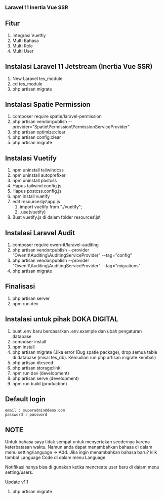 ### Laravel 11 Inertia Vue SSR

## Fitur
1. Integrasi Vuetfiy
2. Multi Bahasa
3. Multi Role
4. Multi User

## Instalasi Laravel 11 Jetstream (Inertia Vue SSR)
1. New Laravel tes_module
2. cd tes_module
3. php artisan migrate

## Instalasi Spatie Permission
1. composer require spatie/laravel-permission
2. php artisan vendor:publish --provider="Spatie\Permission\PermissionServiceProvider"
3. php artisan optimize:clear
4. php artisan config:clear
5. php artisan migrate

## Instalasi Vuetify
1. npm uninstall tailwindcss
2. npm uninstall autoprefixer
3. npm uninstall postcss
4. Hapus tailwind.config.js
5. Hapus postcss.config.js
6. npm install vuetify
7. edit resources\js\app.js
    1. import vuetify from "./vuetify";
    2. .use(vuetify)
8. Buat vuetify.js di dalam folder resources\js\

## Instalasi Laravel Audit
1. composer require owen-it/laravel-auditing
2. php artisan vendor:publish --provider "OwenIt\Auditing\AuditingServiceProvider" --tag="config"
3. php artisan vendor:publish --provider "OwenIt\Auditing\AuditingServiceProvider" --tag="migrations"
4. php artisan migrate

## Finalisasi
1. php artisan server
2. npm run dev

## Instalasi untuk pihak DOKA DIGITAL
1. buat .env baru berdasarkan .env.example dan ubah pengaturan database
2. composer install
3. npm install
4. php artisan migrate (Jika error (Bug spatie package), drop semua table di database (misal tes_db). Kemudian run php artisan migrate kembali)
5. php artisan db:seed
6. php artisan storage:link
7. npm run dev (development)
8. php artisan serve (development)
9. npm run build (production)

## Default login
    email : superadmin@demo.com
    password : password

## NOTE
Untuk bahasa saya tidak sempat untuk menyertakan seedernya karena keterbatasan waktu.
Namun anda dapat menambahkan bahasa di dalam menu setting/language -> Add.
Jika ingin menambahkan bahasa baru? klik tombol Language Code di dalam menu Language.

Notifikasi hanya bisa di gunakan ketika mencreate user baru di dalam menu setting/users.


Update v1.1
1. php artisan migrate